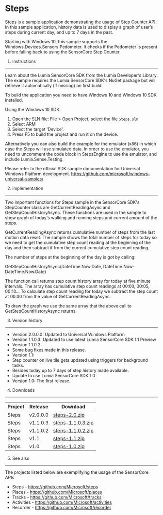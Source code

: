 Steps
=====
Steps is a sample application demonstrating the usage of Step Counter API. In this 
sample application, history data is used to display a graph of user’s steps during 
current day, and up to 7 days in the past.

Starting with Windows 10, this sample supports the Windows.Devices.Sensors.Pedometer.
It checks if the Pedometer is present before falling back to using the SensorCore
Step Counter.


1. Instructions
--------------------------------------------------------------------------------

Learn about the Lumia SensorCore SDK from the Lumia Developer's Library. The
example requires the Lumia SensorCore SDK's NuGet package but will retrieve it
automatically (if missing) on first build.

To build the application you need to have Windows 10 and Windows 10 SDK installed.

Using the Windows 10 SDK:

1. Open the SLN file: File > Open Project, select the file `Steps.sln`
2. Select ARM
3. Select the target 'Device'.
4. Press F5 to build the project and run it on the device.

Alternatively you can also build the example for the emulator (x86) in which case
the Steps will use simulated data. In order to use the emulator, you need to uncomment
the code block in StepsEngine to use the emulator, and include Lumia.Sense.Testing.

Please refer to the official SDK sample documentation for Universal Windows Platform
development.
https://github.com/microsoft/windows-universal-samples/

2. Implementation
--------------------------------------------------------------------------------

Two important functions for Steps sample in the SensorCore SDK's StepCounter class 
are GetCurrentReadingAsync and GetStepCountHistoryAsync. These functions are used in
the sample to show graph of today's walking and running steps and current amount
of the steps. 

GetCurrentReadingAsync returns cumulative number of steps from the last motion 
data reset. The sample shows the total number of steps for today so we need
to get the cumulative step count reading at the beginning of the day and then 
subtract it from the current cumulative step count reading.  

The number of steps at the beginning of the day is got by calling:

GetStepCountHistoryAsync(DateTime.Now.Date, DateTime.Now-DateTime.Now.Date)

The function call returns step count history array for today at five minute 
intervals. The array has cumulative step count readings at 00:00, 00:05, 00:10... 
To calculate step count reading for today we subtract the step count at 00:00 
from the value of GetCurrentReadingAsync.

To draw the graph we use the same array that the above call to GetStepCountHistoryAsync
returns.
 
3. Version history
--------------------------------------------------------------------------------
* Version 2.0.0.0: Updated to Universal Windows Platform
* Version 1.1.0.3: Updated to use latest Lumia SensorCore SDK 1.1 Preview
* Version 1.1.0.2:
 * Some bug fixes made in this release.  
* Version 1.1: 
 * Step counter on live tile gets updated using triggers for background tasks. 
 * Besides today up to 7 days of step history made available. 
 * Update to use Lumia SensorCore SDK 1.0
* Version 1.0: The first release.


4. Downloads
---------

| Project | Release | Download |
| ------- | --------| -------- |
| Steps | v2.0.0.0 | [steps-2.0.zip](https://github.com/Microsoft/steps/archive/v2.0.zip) |
| Steps | v1.1.0.3 | [steps-1.1.0.3.zip](https://github.com/Microsoft/steps/archive/v1.1.0.3.zip) |
| Steps | v1.1.0.2 | [steps-1.1.0.2.zip](https://github.com/Microsoft/steps/archive/v1.1.0.2.zip) |
| Steps | v1.1 | [steps-1.1.zip](https://github.com/Microsoft/steps/archive/v1.1.zip) |
| Steps | v1.0 | [steps-1.0.zip](https://github.com/Microsoft/steps/archive/v1.0.zip) |


5. See also
--------------------------------------------------------------------------------

The projects listed below are exemplifying the usage of the SensorCore APIs

* Steps -  https://github.com/Microsoft/steps
* Places - https://github.com/Microsoft/places
* Tracks - https://github.com/Microsoft/tracks
* Activities - https://github.com/Microsoft/activities
* Recorder - https://github.com/Microsoft/recorder

